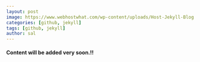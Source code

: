 ```yaml
---
layout: post
image: https://www.webhostwhat.com/wp-content/uploads/Host-Jekyll-Blog.jpg
categories: [github, jekyll]
tags: [github, jekyll]
author: sal
---
```


#### Content will be added very soon.!!
